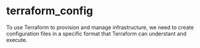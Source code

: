 # terraform_config
To use Terraform to provision and manage infrastructure, we need to create configuration files in a specific format that Terraform can understant  and execute.
